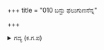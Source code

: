 +++
title = "010 ಬನ್ದು ಫಲುಗುಣನೆನ್ನ"

+++

<details><summary>ಗದ್ಯ (ಕ.ಗ.ಪ) </summary>

10. ಅರ್ಜುನನು ಬಂದು ತನ್ನ ಮುದ್ದಿನ ಮಗನೆಲ್ಲಿ ? ಎಂದು ಪ್ರಶ್ನಿಸಿದರೆ ನಾನು ಏನೆಂದು ಉತ್ತರವನ್ನು ಕೊಡಲಿ ? ಶತ್ರುನಾಯಕರು ಕೊಂದರೆಂದು ಹೇಳಲೇ ಅಥವಾ ನಾನೇ ಕೊಂದೆನೆಂದು ಹೇಳಲೆ ? ಶಿವ ಮಹಾದೇವ ಎಂದು ಪುತ್ರ ಸ್ನೇಹ ಕಾತರನಾಗಿ ಹಲುಬಿದನು.
</details>
